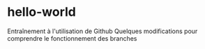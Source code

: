 # hello-world
Entraînement à l'utilisation de Github
Quelques modifications pour comprendre le fonctionnement des branches
